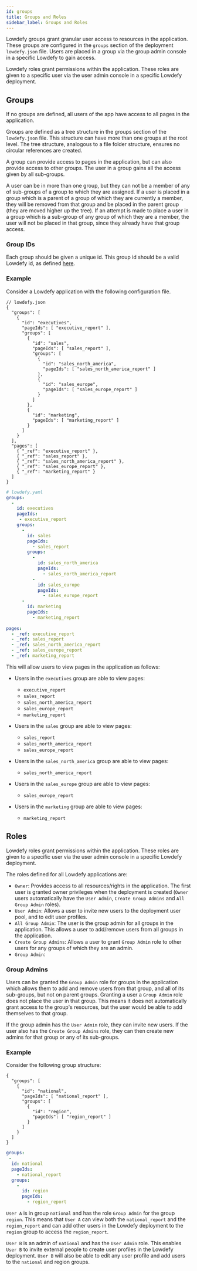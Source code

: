 ```yaml
---
id: groups
title: Groups and Roles
sidebar_label: Groups and Roles
---
```

Lowdefy groups grant granular user access to resources in the application. These groups are configured in the `groups` section of the deployment `lowdefy.json` file. Users are placed in a group via the group admin console in a specific Lowdefy to gain access.

Lowdefy roles grant permissions within the application. These roles are given to a specific user via the user admin console in a specific Lowdefy deployment.


## Groups

If no groups are defined, all users of the app have access to all pages in the application.

Groups are defined as a tree structure in the groups section of the `lowdefy.json` file. This structure can have more than one groups at the root level. The tree structure, analogous to a file folder structure, ensures no circular references are created.  

A group can provide access to pages in the application, but can also provide access to other groups. The user in a group gains all the access given by all sub-groups.

A user can be in more than one group, but they can not be a member of any of sub-groups of a group to which they are assigned. If a user is placed in a group which is a parent of a group of which they are currently a member, they will be removed from that group and be placed in the parent group (they are moved higher up the tree). If an attempt is made to place a user in a group which is a sub-group of any group of which they are a member, the user will not be placed in that group, since they already have that group access.


### Group IDs

Each group should be given a unique id. This group id should be a valid Lowdefy id, as defined [here](lowdefy-file.md#_lowdefy_id_).

### Example

Consider a Lowdefy application with the following configuration file.
<!--DOCUSAURUS_CODE_TABS-->
<!--JSON-->
```json5
// lowdefy.json
{
  "groups": [
    {
      "id": "executives",
      "pageIds": [ "executive_report" ],
      "groups": [
        {
          "id": "sales",
          "pageIds": [ "sales_report" ],
          "groups": [
            {
              "id": "sales_north_america",
              "pageIds": [ "sales_north_america_report" ]
            },
            {
              "id": "sales_europe",
              "pageIds": [ "sales_europe_report" ]
            }
          ]
        },
        {
          "id": "marketing",
          "pageIds": [ "marketing_report" ]
        }
      ]
    }
  ],
  "pages": [
    { "_ref": "executive_report" },
    { "_ref": "sales_report" },
    { "_ref": "sales_north_america_report" },
    { "_ref": "sales_europe_report" },
    { "_ref": "marketing_report" }
  ]
}
```
<!--YAML-->
```yaml
# lowdefy.yaml
groups:
  -
    id: executives
    pageIds:
     - executive_report
    groups:
      -
        id: sales
        pageIds:
          - sales_report
        groups:
          -
            id: sales_north_america
            pageIds:   
              - sales_north_america_report
          -
            id: sales_europe
            pageIds:   
              - sales_europe_report
      -
        id: marketing
        pageIds:
          - marketing_report
    
pages:
  - _ref: executive_report
  - _ref: sales_report
  - _ref: sales_north_america_report
  - _ref: sales_europe_report
  - _ref: marketing_report
```
<!--END_DOCUSAURUS_CODE_TABS-->


This will allow users to view pages in the application as follows:

- Users in the `executives` group are able to view pages:
  - `executive_report`
  - `sales_report`
  - `sales_north_america_report`
  - `sales_europe_report`
  - `marketing_report`

- Users in the `sales` group are able to view pages:
  - `sales_report`
  - `sales_north_america_report`
  - `sales_europe_report`

- Users in the `sales_north_america` group are able to view pages:
  - `sales_north_america_report`

- Users in the `sales_europe` group are able to view pages:
  - `sales_europe_report`

- Users in the `marketing` group are able to view pages:
  - `marketing_report`

## Roles

Lowdefy roles grant permissions within the application. These roles are given to a specific user via the user admin console in a specific Lowdefy deployment.

The roles defined for all Lowdefy applications are:

- `Owner`: Provides access to all resources/rights in the application. The first user is granted owner privileges when the deployment is created (`Owner` users automatically have the `User Admin`, `Create Group Admins` and `All Group Admin` roles).
- `User Admin`: Allows a user to invite new users to the deployment user pool, and to edit user profiles.
- `All Group Admin`: The user is the group admin for all groups in the application. This allows a user to add/remove users from all groups in the application.
- `Create Group Admins`: Allows a user to grant `Group Admin` role to other users for any groups of which they are an admin. 
- `Group Admin`: 


### Group Admins

Users can be granted the `Group Admin` role for groups in the application which allows them to add and remove users from that group, and all of its sub-groups, but not on parent groups. Granting a user a `Group Admin` role does not place the user in that group. This means it does not automatically grant access to the group's resources, but the user would be able to add themselves to that group.

If the group admin has the `User Admin` role, they can invite new users. If the user also has  the `Create Group Admins` role, they can then create new admins for that group or any of its sub-groups.

### Example

Consider the following group structure:
<!--DOCUSAURUS_CODE_TABS-->
<!--JSON-->
```json5
{
  "groups": [
    {
      "id": "national",
      "pageIds": [ "national_report" ],
      "groups": [
        {
          "id": "region",
          "pageIds": [ "region_report" ]
        }
      ]
    }
  ]
}
```
<!--YAML-->
```yaml
groups:
 -
  id: national
  pageIds:
    - national_report
  groups:
    - 
      id: region
      pageIds: 
        - region_report
```
<!--END_DOCUSAURUS_CODE_TABS-->


`User A` is in group `national` and has the role `Group Admin` for the group `region`. This means that `User A` can view both the `national_report` and the `region_report` and can add other users in the Lowdefy deployment to the `region` group to access the `region_report`.

`User B` is an admin of `national` and has the `User Admin` role. This enables `User B` to invite external people to create user profiles in the Lowdefy deployment. `User B` will also be able to edit any user profile and add users to the `national` and region groups.

